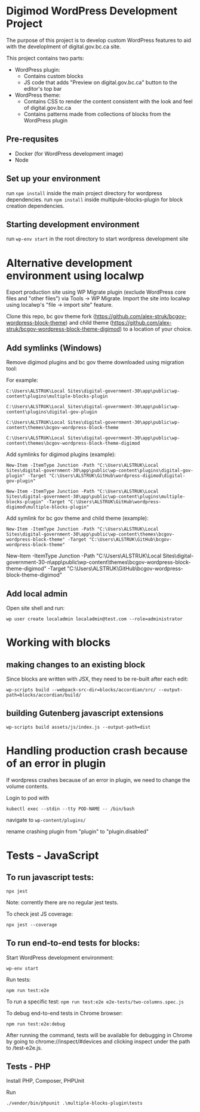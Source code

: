 # Digimod WordPress Development Project
The purpose of this project is to develop custom WordPress features to aid with the developlment of digital.gov.bc.ca site.

This project contains two parts:
- WordPress plugin:
  - Contains custom blocks
  - JS code that adds "Preview on digital.gov.bc.ca" button to the editor's top bar
- WordPress theme:
  - Contains CSS to render the content consistent with the look and feel of digital.gov.bc.ca
  - Contains patterns made from collections of blocks from the WordPress plugin

## Pre-requsites
- Docker (for WordPress development image)
- Node

## Set up your environment
run `npm install` inside the main project directory for wordpress dependencies.
run `npm install` inside multipule-blocks-plugin for block creation dependencies.

## Starting development environment
run `wp-env start` in the root directory to start wordpress development site

# Alternative development environment using localwp

Export production site using WP Migrate plugin (exclude WordPress core files and "other files") via Tools -> WP Migrate. Import the site into localwp using localwp's "file -> import site" feature.

Clone this repo, bc gov theme fork (https://github.com/alex-struk/bcgov-wordpress-block-theme) and child theme (https://github.com/alex-struk/bcgov-wordpress-block-theme-digimod) to a location of your choice.

## Add symlinks (Windows)

Remove digimod plugins and bc gov theme downloaded using migration tool:

For example:

`C:\Users\ALSTRUK\Local Sites\digital-government-30\app\public\wp-content\plugins\multiple-blocks-plugin`

`C:\Users\ALSTRUK\Local Sites\digital-government-30\app\public\wp-content\plugins\digital-gov-plugin`

`C:\Users\ALSTRUK\Local Sites\digital-government-30\app\public\wp-content\themes\bcgov-wordpress-block-theme`

`C:\Users\ALSTRUK\Local Sites\digital-government-30\app\public\wp-content\themes\bcgov-wordpress-block-theme-digimod`

Add symlinks for digimod plugins (example):

`New-Item -ItemType Junction -Path "C:\Users\ALSTRUK\Local Sites\digital-government-30\app\public\wp-content\plugins\digital-gov-plugin" -Target "C:\Users\ALSTRUK\GitHub\wordpress-digimod\digital-gov-plugin"`

`New-Item -ItemType Junction -Path "C:\Users\ALSTRUK\Local Sites\digital-government-30\app\public\wp-content\plugins\multiple-blocks-plugin" -Target "C:\Users\ALSTRUK\GitHub\wordpress-digimod\multiple-blocks-plugin"`

Add symlink for bc gov theme and child theme (example):

`New-Item -ItemType Junction -Path "C:\Users\ALSTRUK\Local Sites\digital-government-30\app\public\wp-content\themes\bcgov-wordpress-block-theme" -Target "C:\Users\ALSTRUK\GitHub\bcgov-wordpress-block-theme"`

New-Item -ItemType Junction -Path "C:\Users\ALSTRUK\Local Sites\digital-government-30-n\app\public\wp-content\themes\bcgov-wordpress-block-theme-digimod" -Target "C:\Users\ALSTRUK\GitHub\bcgov-wordpress-block-theme-digimod"

## Add local admin

Open site shell and run:

`wp user create localadmin localadmin@test.com --role=administrator`

# Working with blocks

## making changes to an existing block
Since blocks are written with JSX, they need to be re-built after each edit:

`wp-scripts build --webpack-src-dir=blocks/accordian/src/ --output-path=blocks/accordian/build/`

## building Gutenberg javascript extensions

`wp-scripts build assets/js/index.js --output-path=dist`

# Handling production crash because of an error in plugin
If wordpress crashes because of an error in plugin, we need to change the volume contents.

Login to pod with

`kubectl exec --stdin --tty POD-NAME -- /bin/bash`

navigate to `wp-content/plugins/`

rename crashing plugin from "plugin" to "plugin.disabled"

# Tests - JavaScript
## To run javascript tests:

`npx jest`

Note: corrently there are no regular jest tests.

To check jest JS coverage:

`npx jest --coverage`

## To run end-to-end tests for blocks:

Start WordPress development environment:

`wp-env start`

Run tests:

`npm run test:e2e`

To run a specific test:
`npm run test:e2e e2e-tests/two-columns.spec.js`

To debug end-to-end tests in Chrome browser:

`npm run test:e2e:debug`

After running the command, tests will be available for debugging in Chrome by going to chrome://inspect/#devices and clicking inspect under the path to /test-e2e.js.

## Tests - PHP
Install PHP, Composer, PHPUnit

Run

`./vendor/bin/phpunit .\multiple-blocks-plugin\tests`
